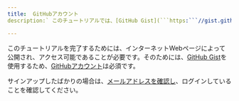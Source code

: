 ```yaml
---
title:  GitHubアカウント
description:` このチュートリアルでは、[GitHub Gist](```https:```//gist.github.com/)を使用しますので、[GitHubアカウント](```https: ``//www.github.com/)が必要です。

---
```


このチュートリアルを完了するためには、インターネットWebページによって公開され、アクセス可能であることが必要です。そのためには、[GitHub Gist](https://gist.github.com/)を使用するため、[GitHubアカウント](https://www.github.com/)は必須です。

サインアップしたばかりの場合は、[メールアドレスを確認し](https://help.github.com/en/github/getting-started-with-github/verifying-your-email-address)、ログインしていることを確認してください。

